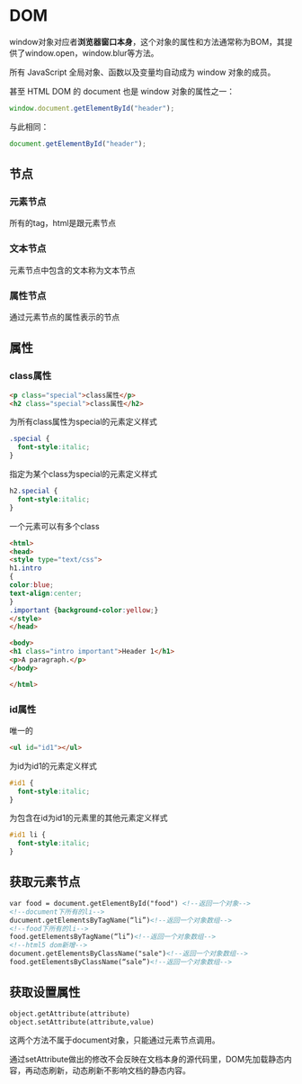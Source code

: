 # DOM


window对象对应者**浏览器窗口本身**，这个对象的属性和方法通常称为BOM，其提供了window.open，window.blur等方法。

所有 JavaScript 全局对象、函数以及变量均自动成为 window 对象的成员。

甚至 HTML DOM 的 document 也是 window 对象的属性之一：
```js
window.document.getElementById("header");
```
与此相同：
```js
document.getElementById("header");
```

## 节点
### 元素节点
所有的tag，html是跟元素节点

### 文本节点
元素节点中包含的文本称为文本节点

### 属性节点
通过元素节点的属性表示的节点

## 属性
### class属性
```html
<p class="special">class属性</p>
<h2 class="special">class属性</h2>
```

为所有class属性为special的元素定义样式
```css
.special {
  font-style:italic;
}
```
指定为某个class为special的元素定义样式
```css
h2.special {
  font-style:italic;
}
```
一个元素可以有多个class
```html
<html>
<head>
<style type="text/css">
h1.intro
{
color:blue;
text-align:center;
}
.important {background-color:yellow;}
</style>
</head>

<body>
<h1 class="intro important">Header 1</h1>
<p>A paragraph.</p>
</body>

</html>
```
### id属性
唯一的
```html
<ul id="id1"></ul>
```
为id为id1的元素定义样式
```css
#id1 {
  font-style:italic;
}
```
为包含在id为id1的元素里的其他元素定义样式
```css
#id1 li {
  font-style:italic;
}
```
## 获取元素节点
```html
var food = document.getElementById("food") <!--返回一个对象-->
<!--document下所有的li-->
ducument.getElementsByTagName(“li”)<!--返回一个对象数组-->
<!--food下所有的li-->
food.getElementsByTagName(“li”)<!--返回一个对象数组-->
<!--html5 dom新增-->
document.getElementsByClassName("sale")<!--返回一个对象数组-->
food.getElementsByClassName(“sale”)<!--返回一个对象数组-->
```
## 获取设置属性
```html
object.getAttribute(attribute)
object.setAttribute(attribute,value)
```
这两个方法不属于document对象，只能通过元素节点调用。

通过setAttribute做出的修改不会反映在文档本身的源代码里，DOM先加载静态内容，再动态刷新，动态刷新不影响文档的静态内容。